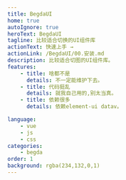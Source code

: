 ```yaml
---
title: BegdaUI
home: true
autoIgnore: true
heroText: BegdaUI
tagline: 比较适合切换的UI组件库
actionText: 快速上手 →
actionLink: /BegdaUI/00.安装.md
description: 比较适合切图的UI组件库。
features:
    - title: 啥都不是
      details: 不一定能维护下去。
    - title: 代码挺乱
      details: 就我自己用的,别太当真。
    - title: 依赖很多
      details: 依赖element-ui datav。

language:
    - vue
    - js
    - css
categories:
    - begda
order: 1
background: rgba(234,132,0,1)
---
```


<div></div>
